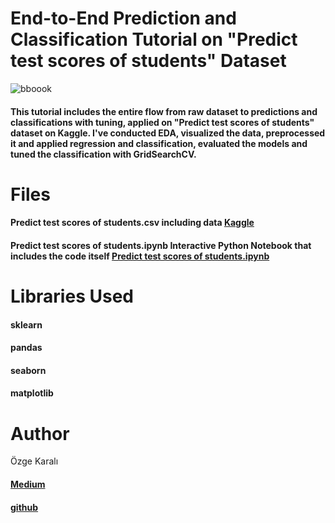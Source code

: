 # End-to-End Prediction and Classification Tutorial on "Predict test scores of students" Dataset

![bboook](https://user-images.githubusercontent.com/83587786/124644111-8ef9d680-de9a-11eb-9e00-02f851bcd90b.jpg)

#### This tutorial includes the entire flow from raw dataset to predictions and classifications with tuning, applied on "Predict test scores of students" dataset on Kaggle. I've conducted EDA, visualized the data, preprocessed it and applied regression and classification, evaluated the models and tuned the classification with GridSearchCV.
# Files
#### Predict test scores of students.csv including data [Kaggle](../input/predict-test-scores-of-students/test_scores.csv)
#### Predict test scores of students.ipynb Interactive Python Notebook that includes the code itself [Predict test scores of students.ipynb](https://github.com/ozgekaral/predict-test-scores-of-students)
# Libraries Used
#### sklearn
#### pandas
#### seaborn
#### matplotlib
# Author
 Özge Karalı
 #### [Medium](https://ozgekaral.medium.com/)
 #### [github](https://github.com/ozgekaral)
 
